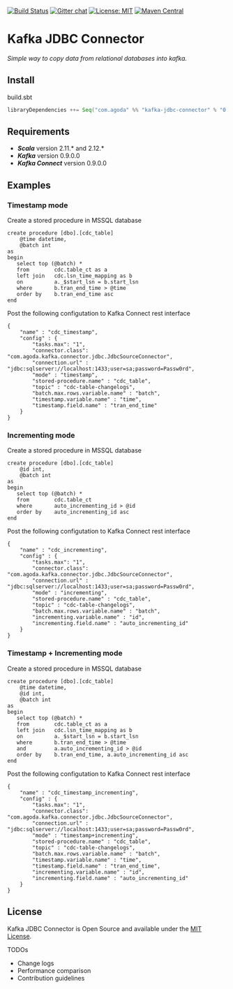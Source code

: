[![Build Status](https://travis-ci.org/agoda-com/kafka-jdbc-connector.svg?branch=master)](https://travis-ci.org/agoda-com/kafka-jdbc-connector)
[![Gitter chat](https://badges.gitter.im/kafka-jdbc-connector/kafka-jdbc-connector.png)](https://gitter.im/kafka-jdbc-connector/Lobby)
[![License: MIT](https://img.shields.io/badge/License-MIT-yellow.svg)](https://github.com/agoda-com/kafka-jdbc-connector/blob/master/LICENSE.txt)
[![Maven Central](https://maven-badges.herokuapp.com/maven-central/com.agoda/kafka-jdbc-connector_2.11/badge.svg)](https://maven-badges.herokuapp.com/maven-central/com.agoda/kafka-jdbc-connector_2.11)

Kafka JDBC Connector
====================

*Simple way to copy data from relational databases into kafka.*

Install
-------

build.sbt

```scala
libraryDependencies ++= Seq("com.agoda" %% "kafka-jdbc-connector" % "0.9.0.0")
```

Requirements
------------

* ***Scala*** version 2.11.* and 2.12.*
* ***Kafka*** version 0.9.0.0
* ***Kafka Connect*** version 0.9.0.0

Examples
--------

### Timestamp mode

Create a stored procedure in MSSQL database

```
create procedure [dbo].[cdc_table]
	@time datetime,
	@batch int
as
begin
   select top (@batch) *
   from        cdc.table_ct as a
   left join   cdc.lsn_time_mapping as b
   on          a._$start_lsn = b.start_lsn
   where       b.tran_end_time > @time
   order by    b.tran_end_time asc
end
```

Post the following configutation to Kafka Connect rest interface

```
{
	"name" : "cdc_timestamp",
	"config" : {
		"tasks.max": "1",
		"connector.class": "com.agoda.kafka.connector.jdbc.JdbcSourceConnector",
		"connection.url" : "jdbc:sqlserver://localhost:1433;user=sa;password=Passw0rd",
		"mode" : "timestamp",
		"stored-procedure.name" : "cdc_table",
		"topic" : "cdc-table-changelogs",
		"batch.max.rows.variable.name" : "batch",
		"timestamp.variable.name" : "time",
		"timestamp.field.name" : "tran_end_time"
	}
}
```

### Incrementing mode

Create a stored procedure in MSSQL database

```
create procedure [dbo].[cdc_table]
	@id int,
	@batch int
as
begin
   select top (@batch) *
   from        cdc.table_ct
   where       auto_incrementing_id > @id
   order by    auto_incrementing_id asc
end
```

Post the following configutation to Kafka Connect rest interface

```
{
	"name" : "cdc_incrementing",
	"config" : {
		"tasks.max": "1",
		"connector.class": "com.agoda.kafka.connector.jdbc.JdbcSourceConnector",
		"connection.url" : "jdbc:sqlserver://localhost:1433;user=sa;password=Passw0rd",
		"mode" : "incrementing",
		"stored-procedure.name" : "cdc_table",
		"topic" : "cdc-table-changelogs",
		"batch.max.rows.variable.name" : "batch",
		"incrementing.variable.name" : "id",
		"incrementing.field.name" : "auto_incrementing_id"
	}
}
```

### Timestamp + Incrementing mode

Create a stored procedure in MSSQL database

```
create procedure [dbo].[cdc_table]
	@time datetime,
	@id int,
	@batch int
as
begin
   select top (@batch) *
   from        cdc.table_ct as a
   left join   cdc.lsn_time_mapping as b
   on          a._$start_lsn = b.start_lsn
   where       b.tran_end_time > @time
   and         a.auto_incrementing_id > @id
   order by    b.tran_end_time, a.auto_incrementing_id asc
end
```

Post the following configutation to Kafka Connect rest interface

```
{
	"name" : "cdc_timestamp_incrementing",
	"config" : {
		"tasks.max": "1",
		"connector.class": "com.agoda.kafka.connector.jdbc.JdbcSourceConnector",
		"connection.url" : "jdbc:sqlserver://localhost:1433;user=sa;password=Passw0rd",
		"mode" : "timestamp+incrementing",
		"stored-procedure.name" : "cdc_table",
		"topic" : "cdc-table-changelogs",
		"batch.max.rows.variable.name" : "batch",
		"timestamp.variable.name" : "time",
		"timestamp.field.name" : "tran_end_time",
		"incrementing.variable.name" : "id",
		"incrementing.field.name" : "auto_incrementing_id"
	}
}
```

License
-------

Kafka JDBC Connector is Open Source and available under the [MIT License](https://github.com/agoda-com/kafka-jdbc-connector/blob/master/LICENSE.txt).

TODOs
* Change logs
* Performance comparison
* Contribution guidelines
